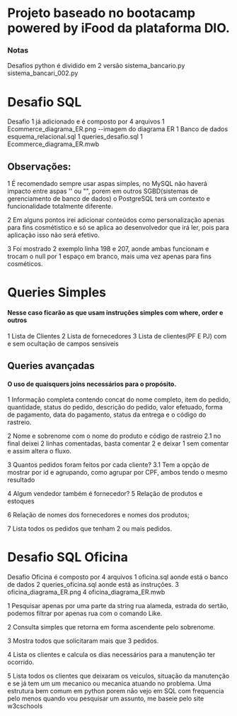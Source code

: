 # Projeto baseado no bootacamp powered by iFood da plataforma DIO.

### Notas
Desafios python é dividido em 2 versão
sistema_bancario.py
sistema_bancari_002.py

# Desafio SQL
Desafio 1 já adicionado e é composto por 4 arquivos
1 Ecommerce_diagrama_ER.png --imagem do diagrama ER
1 Banco de dados esquema_relacional.sql
1 queries_desafio.sql
1 Ecommerce_diagrama_ER.mwb

## Observações:

1 É recomendado sempre usar aspas simples, no MySQL não haverá impacto entre aspas '' ou "", porem em outros SGBD(sistemas de gerenciamento de banco de dados) o PostgreSQL terá um contexto e funcionalidade totalmente diferente.

2 Em alguns pontos irei adicionar conteúdos como personalização apenas para fins cosmétistico e só se aplica ao desenvolvedor que irá ler, pois para  aplicação isso não será efetivo.

3 Foi mostrado 2 exemplo linha 198 e 207, aonde ambas funcionam e trocam o null por 1 espaço em branco, mais uma vez apenas para fins cosméticos.

# Queries Simples
#### Nesse caso ficarão as que usam instruções simples com where, order e outros

1 Lista de Clientes
2 Lista de fornecedores
3 Lista de clientes(PF E PJ) com e sem ocultação de campos sensiveis


## Queries avançadas
#### O uso de quaisquers joins necessários para o propósito.

1 Informação completa contendo concat do nome completo, item do pedido, quantidade, status do pedido, descrição do pedido, valor efetuado, forma de pagamento, data do pagamento, status da entrega e o código do rastreio.

2 Nome e sobrenome com o nome do produto e código de rastreio
	2.1 no final deixei 2 linhas comentadas, basta comentar 2 e deixar 1 sem comentar e assim altera o fluxo.

3  Quantos pedidos foram feitos por cada cliente?
	3.1  Tem a opção de mostrar por id e agrupando, como agrupar por CPF, ambos tendo o mesmo resultado

4 Algum vendedor também é fornecedor?
5 Relação de produtos e estoques

6 Relação de nomes dos fornecedores e nomes dos produtos;

7 Lista todos os pedidos que tenham 2 ou mais pedidos.

# Desafio SQL Oficina
Desafio Oficina é composto por 4 arquivos
1 oficina.sql aonde está o banco de dados
2 queries_oficina.sql aonde está as instruções.
3 oficina_diagrama_ER.png
4 oficina_diagrama_ER.mwb

1 Pesquisar apenas por uma parte da string rua alameda, estrada do sertão, podemos filtrar por apenas rua com o comando Like.

2 Consulta simples que retorna em forma ascendente pelo sobrenome.

3 Mostra todos que solicitaram mais que 3 pedidos.

4 Lista os clientes e calcula os dias necessários para a manutenção ter ocorrido.

5 Lista todos os clientes que deixaram os veiculos, situação da manutenção e se já tem um um mecanico ou mecanica atuando no problema.
Uma estrutura bem comum em python porem não vejo em SQL com frequencia pelo menos quando vou pesquisar um assunto, me baseie pelo site w3cschools

